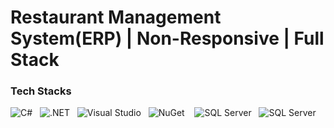 # Restaurant Management System(ERP) | Non-Responsive | Full Stack
### Tech Stacks
![C#](https://img.shields.io/badge/Language-C%23-%23239120?style=flat&logo=csharp) &nbsp;
![.NET](https://img.shields.io/badge/.NET-8.0-blueviolet?style=flat&logo=dotnet) &nbsp;
![Visual Studio](https://img.shields.io/badge/IDE-Visual%20Studio-5C2D91?style=flat&logo=visualstudio&logoColor=white) &nbsp;
![NuGet](https://img.shields.io/badge/NuGet-PackageManager-004880?style=flat&logo=nuget&logoColor=white) &nbsp;&nbsp;
![SQL Server](https://img.shields.io/badge/SQL%20Server-2022-CC2927?style=flat&logo=microsoft-sql-server&logoColor=white) &nbsp;
![SQL Server](https://img.shields.io/badge/RazorPages-512BD4?style=flat&logo=dotnet&logoColor=white)
